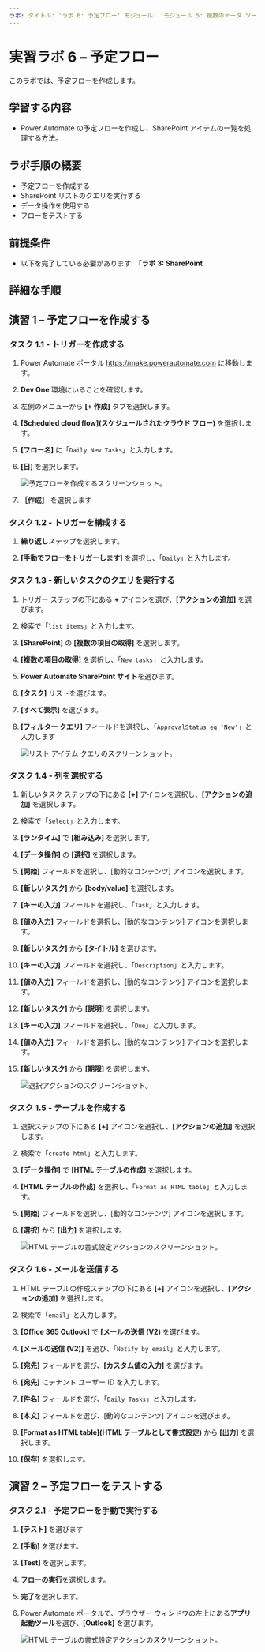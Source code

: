 ```yaml
---
ラボ: タイトル: 'ラボ 6: 予定フロー' モジュール: 'モジュール 5: 複数のデータ ソースにまたがる Power Automate の緊密な統合'
---
```


# 実習ラボ 6 – 予定フロー

このラボでは、予定フローを作成します。

## 学習する内容

- Power Automate の予定フローを作成し、SharePoint アイテムの一覧を処理する方法。

## ラボ手順の概要

- 予定フローを作成する
- SharePoint リストのクエリを実行する
- データ操作を使用する
- フローをテストする
  
## 前提条件

- 以下を完了している必要があります: 「**ラボ 3: SharePoint**

## 詳細な手順

## 演習 1 – 予定フローを作成する

### タスク 1.1 - トリガーを作成する

1. Power Automate ポータル <https://make.powerautomate.com> に移動します。

1. **Dev One** 環境にいることを確認します。

1. 左側のメニューから **[+ 作成]** タブを選択します。

1. **[Scheduled cloud flow](スケジュールされたクラウド フロー)** を選択します。

1. **[フロー名]** に「`Daily New Tasks`」と入力します。

1. **[日]** を選択します。

    ![予定フローを作成するスクリーンショット。](../media/build-scheduled-flow.png)

1. **［作成］** を選択します

### タスク 1.2 - トリガーを構成する

1. **繰り返し**ステップを選択します。

1. **[手動でフローをトリガーします]** を選択し、「`Daily`」と入力します。

### タスク 1.3 - 新しいタスクのクエリを実行する

1. トリガー ステップの下にある **+** アイコンを選び、**[アクションの追加]** を選びます。

1. 検索で「`list items`」と入力します。

1. **[SharePoint]** の **[複数の項目の取得]** を選択します。

1. **[複数の項目の取得]** を選択し、「`New tasks`」と入力します。

1. **Power Automate SharePoint サイト**を選びます。

1. **[タスク]** リストを選びます。

1. **[すべて表示]** を選びます。

1. **[フィルター クエリ]** フィールドを選択し、「`ApprovalStatus eq 'New'`」と入力します

    ![リスト アイテム クエリのスクリーンショット。](../media/list-items.png)

### タスク 1.4 - 列を選択する

1. 新しいタスク ステップの下にある **[+]** アイコンを選択し、**[アクションの追加]** を選択します。

1. 検索で「`Select`」と入力します。

1. **[ランタイム]** で **[組み込み]** を選択します。

1. **[データ操作]** の **[選択]** を選択します。

1. **[開始]** フィールドを選択し、[動的なコンテンツ] アイコンを選択します。

1. **[新しいタスク]** から **[body/value]** を選択します。

1. **[キーの入力]** フィールドを選択し、「`Task`」と入力します。

1. **[値の入力]** フィールドを選択し、[動的なコンテンツ] アイコンを選択します。

1. **[新しいタスク]** から **[タイトル]** を選びます。

1. **[キーの入力]** フィールドを選択し、「`Description`」と入力します。

1. **[値の入力]** フィールドを選択し、[動的なコンテンツ] アイコンを選択します。

1. **[新しいタスク]** から **[説明]** を選択します。

1. **[キーの入力]** フィールドを選択し、「`Due`」と入力します。

1. **[値の入力]** フィールドを選択し、[動的なコンテンツ] アイコンを選択します。

1. **[新しいタスク]** から **[期限]** を選択します。

    ![選択アクションのスクリーンショット。](../media/select-action.png)

### タスク 1.5 - テーブルを作成する

1. 選択ステップの下にある **[+]** アイコンを選択し、**[アクションの追加]** を選択します。

1. 検索で「`create html`」と入力します。

1. **[データ操作]** で **[HTML テーブルの作成]** を選択します。

1. **[HTML テーブルの作成]** を選択し、「`Format as HTML table`」と入力します。

1. **[開始]** フィールドを選択し、[動的なコンテンツ] アイコンを選択します。

1. **[選択]** から **[出力]** を選択します。

    ![HTML テーブルの書式設定アクションのスクリーンショット。](../media/format-html-action.png)

### タスク 1.6 - メールを送信する

1. HTML テーブルの作成ステップの下にある **[+]** アイコンを選択し、**[アクションの追加]** を選択します。

1. 検索で「`email`」と入力します。

1. **[Office 365 Outlook]** で **[メールの送信 (V2)** を選びます。

1. **[メールの送信 (V2)]** を選び、「`Notify by email`」と入力します。

1. **[宛先]** フィールドを選び、**[カスタム値の入力]** を選びます。

1. **[宛先]** にテナント ユーザー ID を入力します。

1. **[件名]** フィールドを選び、「`Daily Tasks`」と入力します。

1. **[本文]** フィールドを選び、[動的なコンテンツ] アイコンを選びます。

1. **[Format as HTML table]\(HTML テーブルとして書式設定\)** から **[出力]** を選択します。

1. **[保存]** を選択します。

## 演習 2 – 予定フローをテストする

### タスク 2.1 - 予定フローを手動で実行する

1. **[テスト]** を選びます

1. **[手動]** を選びます。

1. **[Test]** を選択します。

1. **フローの実行**を選択します。

1. **完了**を選択します。

1. Power Automate ポータルで、ブラウザー ウィンドウの左上にある**アプリ起動ツール**を選び、**[Outlook]** を選びます。

    ![HTML テーブルの書式設定アクションのスクリーンショット。](../media/daily-tasks-email.png)

